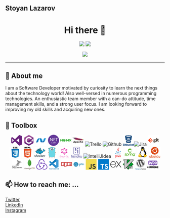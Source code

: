 

## Stoyan Lazarov

<h1 align="center">
  Hi there 👋
</h1>

<p align="center">
  <img src="https://github-readme-stats.vercel.app/api?username=Dreed657&show_icons=true&line_height=20">
  <img src="https://github-readme-stats.vercel.app/api/top-langs/?username=Dreed657&layout=compact&line_height=20&hide=html,css">
</p>
<p align="center">
  <img src="https://github-readme-streak-stats.herokuapp.com/?user=dreed657">
</p>

<hr>

## 🧠 About me
I am a Software Developer motivated by curiosity to learn the next things about the technology world! Also well-versed in numerous programming technologies. An enthusiastic team member with a can-do attitude, time management skills, and a strong user focus. I am looking forward to improving my old skills and acquiring new ones. 

## 🧰 Toolbox
<p align="center">

<img src='https://raw.githubusercontent.com/devicons/devicon/9f4f5cdb393299a81125eb5127929ea7bfe42889/icons/visualstudio/visualstudio-plain.svg' height="35px" alt="Visual Studio">
<img src='https://raw.githubusercontent.com/devicons/devicon/9f4f5cdb393299a81125eb5127929ea7bfe42889/icons/csharp/csharp-original.svg' height="35px" alt="C#">
<img src='https://raw.githubusercontent.com/devicons/devicon/9f4f5cdb393299a81125eb5127929ea7bfe42889/icons/dot-net/dot-net-original.svg' height="35px" alt=".NET">
<img src='https://raw.githubusercontent.com/devicons/devicon/9f4f5cdb393299a81125eb5127929ea7bfe42889/icons/dotnetcore/dotnetcore-original.svg' height="35px" alt=".NET CORE">
<img src='https://raw.githubusercontent.com/devicons/devicon/9f4f5cdb393299a81125eb5127929ea7bfe42889/icons/nginx/nginx-original.svg' height="35px" alt="nginx">
<img src='https://raw.githubusercontent.com/devicons/devicon/9f4f5cdb393299a81125eb5127929ea7bfe42889/icons/apache/apache-original-wordmark.svg' height="35px" alt="Apache">
<img src='https://cdn.worldvectorlogo.com/logos/trello.svg' height="35px" alt="Trello">
<img src='https://cdn.worldvectorlogo.com/logos/github-icon.svg' height="35px" alt="Github">
<img src='https://raw.githubusercontent.com/devicons/devicon/9f4f5cdb393299a81125eb5127929ea7bfe42889/icons/bitbucket/bitbucket-original-wordmark.svg' height="35px" alt="BitBucket"><img src='https://cdn.worldvectorlogo.com/logos/jira-3.svg' height="35px" alt="Jira">
<img src='https://raw.githubusercontent.com/devicons/devicon/9f4f5cdb393299a81125eb5127929ea7bfe42889/icons/git/git-original-wordmark.svg' height="35px" alt="Git">
<img src='https://raw.githubusercontent.com/devicons/devicon/9f4f5cdb393299a81125eb5127929ea7bfe42889/icons/css3/css3-original-wordmark.svg' height="35px" alt="HTML5">
<img src='https://raw.githubusercontent.com/devicons/devicon/9f4f5cdb393299a81125eb5127929ea7bfe42889/icons/html5/html5-original-wordmark.svg' height="35px" alt="CSS3">
<img src='https://raw.githubusercontent.com/devicons/devicon/9f4f5cdb393299a81125eb5127929ea7bfe42889/icons/docker/docker-original-wordmark.svg' height="35px" alt="Docker">
<img src='https://raw.githubusercontent.com/devicons/devicon/9f4f5cdb393299a81125eb5127929ea7bfe42889/icons/go/go-original.svg' height="35px" alt="GoLang">
<img src='https://raw.githubusercontent.com/devicons/devicon/9f4f5cdb393299a81125eb5127929ea7bfe42889/icons/graphql/graphql-plain-wordmark.svg' height="35px" alt="GraphQL">
<img src='https://raw.githubusercontent.com/devicons/devicon/9f4f5cdb393299a81125eb5127929ea7bfe42889/icons/heroku/heroku-original-wordmark.svg' height="35px" alt="Heroku">
<img src='https://cdn.worldvectorlogo.com/logos/intellij-idea-1.svg' height="35px" alt="IntelliJIdea">
<img src='https://raw.githubusercontent.com/devicons/devicon/9f4f5cdb393299a81125eb5127929ea7bfe42889/icons/java/java-original-wordmark.svg' height="35px" alt="Java">
<img src='https://raw.githubusercontent.com/devicons/devicon/9f4f5cdb393299a81125eb5127929ea7bfe42889/icons/spring/spring-original-wordmark.svg' height="35px" alt="Java Spring">
<img src='https://raw.githubusercontent.com/devicons/devicon/9f4f5cdb393299a81125eb5127929ea7bfe42889/icons/linux/linux-original.svg' height="35px" alt="Linux Admin">
<img src='https://raw.githubusercontent.com/devicons/devicon/9f4f5cdb393299a81125eb5127929ea7bfe42889/icons/ubuntu/ubuntu-plain-wordmark.svg' height="35px" alt="Ubuntu">
<img src='https://raw.githubusercontent.com/devicons/devicon/9f4f5cdb393299a81125eb5127929ea7bfe42889/icons/microsoftsqlserver/microsoftsqlserver-plain-wordmark.svg' height="35px" alt="MS SQL SERVER">
<img src='https://raw.githubusercontent.com/devicons/devicon/9f4f5cdb393299a81125eb5127929ea7bfe42889/icons/mongodb/mongodb-original-wordmark.svg' height="35px" alt="MongoDB">
<img src='https://raw.githubusercontent.com/devicons/devicon/9f4f5cdb393299a81125eb5127929ea7bfe42889/icons/redux/redux-original.svg' height="35px" alt="Redix">
<img src='https://raw.githubusercontent.com/devicons/devicon/9f4f5cdb393299a81125eb5127929ea7bfe42889/icons/vscode/vscode-original-wordmark.svg' height="35px" alt="VS Code">
<img src='https://raw.githubusercontent.com/devicons/devicon/9f4f5cdb393299a81125eb5127929ea7bfe42889/icons/npm/npm-original-wordmark.svg' height="35px" alt="npm">
<img src='https://raw.githubusercontent.com/devicons/devicon/9f4f5cdb393299a81125eb5127929ea7bfe42889/icons/yarn/yarn-original-wordmark.svg' height="35px" alt="Yarn">
<img src='https://raw.githubusercontent.com/devicons/devicon/9f4f5cdb393299a81125eb5127929ea7bfe42889/icons/javascript/javascript-original.svg' height="35px" alt="Javascript">
<img src='https://raw.githubusercontent.com/devicons/devicon/9f4f5cdb393299a81125eb5127929ea7bfe42889/icons/typescript/typescript-original.svg' height="35px" alt="TypeScript">
<img src='https://raw.githubusercontent.com/devicons/devicon/9f4f5cdb393299a81125eb5127929ea7bfe42889/icons/express/express-original.svg' height="35px" alt="EXPRESS.JS">
<img src='https://raw.githubusercontent.com/devicons/devicon/9f4f5cdb393299a81125eb5127929ea7bfe42889/icons/vim/vim-original.svg' height="35px" alt="Vim">
<img src='https://raw.githubusercontent.com/devicons/devicon/9f4f5cdb393299a81125eb5127929ea7bfe42889/icons/wordpress/wordpress-original.svg' height="35px" alt="Wordpress">
<img src='https://raw.githubusercontent.com/devicons/devicon/9f4f5cdb393299a81125eb5127929ea7bfe42889/icons/woocommerce/woocommerce-original-wordmark.svg' height="35px" alt="Woocommerce">

</p>

## 📫 How to reach me: ...
[Twitter](https://twitter.com/Dree657) <br>
[LinkedIn](https://www.linkedin.com/in/stoyan-lazarov/) <br>
[Instagram](https://www.instagram.com/stoyanlazarov_657/) <br>
